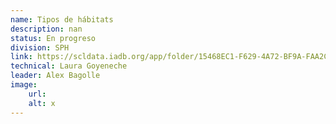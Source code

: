 ```yaml
---
name: Tipos de hábitats
description: nan
status: En progreso
division: SPH
link: https://scldata.iadb.org/app/folder/15468EC1-F629-4A72-BF9A-FAA2CAE65E70
technical: Laura Goyeneche
leader: Alex Bagolle
image: 
    url: 
    alt: x
---
```

    